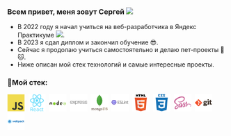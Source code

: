 ### Всем привет, меня зовут Сергей <img src="https://media.giphy.com/media/hvRJCLFzcasrR4ia7z/giphy.gif" width="30px"/>

- В 2022 году я начал учиться на веб-разработчика в Яндекс Практикуме <img src="https://media.giphy.com/media/WUlplcMpOCEmTGBtBW/giphy.gif" width="30px">. 
- В 2023 я сдал диплом и закончил обучение :sunglasses:. 
- Сейчас я продолаю учиться самостоятельно и делаю пет-проекты :dog:	:cat:.
- Ниже описан мой стек технологий и самые интересные проекты.

###  :pinched_fingers:Мой стек:
<img src="https://github.com/devicons/devicon/blob/master/icons/javascript/javascript-original.svg" title="JavaScript" alt="JavaScript" width="40" height="40"/>&nbsp;
<img src="https://github.com/devicons/devicon/blob/master/icons/react/react-original-wordmark.svg" title="React" alt="React" width="40" height="40"/>&nbsp;
<img src="https://github.com/devicons/devicon/blob/master/icons/nodejs/nodejs-original-wordmark.svg" title="NodeJS" alt="NodeJS" width="40" height="40"/>&nbsp;
<img src="https://github.com/devicons/devicon/blob/master/icons/express/express-original-wordmark.svg" title="ExpressJS" alt="ExpressJS" width="40" height="40"/>&nbsp;
<img src="https://github.com/devicons/devicon/blob/master/icons/mongodb/mongodb-original-wordmark.svg" title="MongoDB" alt="MongoDB" width="40" height="40"/>&nbsp;
<img src="https://github.com/devicons/devicon/blob/master/icons/eslint/eslint-original-wordmark.svg" title="ESLint" alt="ESLint" width="40" height="40"/>&nbsp;
<img src="https://github.com/devicons/devicon/blob/master/icons/html5/html5-original-wordmark.svg" title="HTML5" alt="HTML5" width="40" height="40"/>&nbsp;
<img src="https://github.com/devicons/devicon/blob/master/icons/css3/css3-plain-wordmark.svg" title="CSS3" alt="CSS3" width="40" height="40"/>&nbsp;
<img src="https://github.com/devicons/devicon/blob/master/icons/sass/sass-original.svg" title="SASS" alt="SASS" width="40" height="40"/>&nbsp;
<img src="https://github.com/devicons/devicon/blob/master/icons/git/git-original-wordmark.svg" title="Git" alt="Git" width="40" height="40"/>
<img src="https://github.com/devicons/devicon/blob/master/icons/webpack/webpack-original-wordmark.svg" title="Webpack" alt="Webpack" width="40" height="40"/>




<!--
**dromgard/dromgard** is a ✨ _special_ ✨ repository because its `README.md` (this file) appears on your GitHub profile.

Here are some ideas to get you started:

- 🔭 I’m currently working on ...
- 🌱 I’m currently learning ...
- 👯 I’m looking to collaborate on ...
- 🤔 I’m looking for help with ...
- 💬 Ask me about ...
- 📫 How to reach me: ...
- 😄 Pronouns: ...
- ⚡ Fun fact: ...
-->

